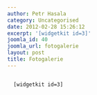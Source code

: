 ```yaml
---
author: Petr Hasala
category: Uncategorised
date: 2012-02-28 15:26:12
excerpt: '[widgetkit id=3]'
joomla_id: 40
joomla_url: fotogalerie
layout: post
title: Fotogalerie
---
```


<p>
 <code>
  [widgetkit id=3]
 </code>
</p>